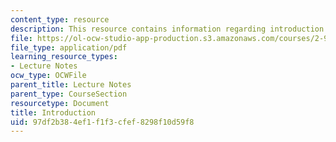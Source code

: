 ```yaml
---
content_type: resource
description: This resource contains information regarding introduction.
file: https://ol-ocw-studio-app-production.s3.amazonaws.com/courses/2-96-management-in-engineering-fall-2012/97df2b384ef1f1f3cfef8298f10d59f8_MIT2_96F12_lec01.pdf
file_type: application/pdf
learning_resource_types:
- Lecture Notes
ocw_type: OCWFile
parent_title: Lecture Notes
parent_type: CourseSection
resourcetype: Document
title: Introduction
uid: 97df2b38-4ef1-f1f3-cfef-8298f10d59f8
---
```

